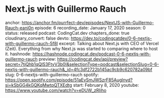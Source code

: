 # Next.js with Guillermo Rauch

anchor: https://anchor.fm/purrfect-dev/episodes/NextJS-with-Guillermo-Rauch-eani0n
episode: 6
recording_date: January 17, 2020
season: 0
status: released
podcast: CodingCat.dev
chapters_done: true
cloudinary_convert: false
devto: https://dev.to/codingcatdev/0-6-nextjs-with-guillermo-rauch-5f8l
excerpt: Talking about Next.js with CEO of Vercel (Zeit). Everything from why Next.js was started to comparing where to host it.
hashnode: https://hashnode.codingcat.dev/podcast-0-6-nextjs-with-guillermo-rauch
preview: https://codingcat.dev/api/preview?secret=7tjQhb1qQlS3FtyV3b0I&selectionType=podcast&selectionSlug=0-6-nextjs-with-guillermo-rauch&_id=4fc3df2722b145ac9cb9c620782a09bf
slug: 0-6-nextjs-with-guillermo-rauch
spotify: https://open.spotify.com/episode/51aEvSmJWSzrF85Auglnyd?si=kSbGG4kGQKqMwtpQTXEdtg
start: February 8, 2020
youtube: https://www.youtube.com/watch?v=eDUW_zRIiho